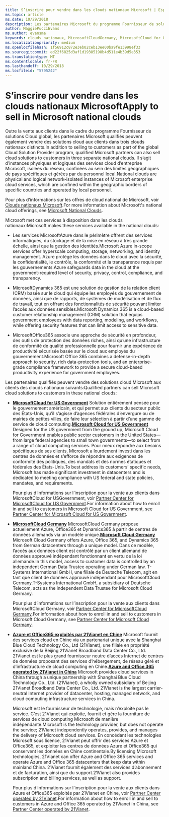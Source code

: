 ```yaml
---
title: S’inscrire pour vendre dans les clouds nationaux Microsoft | Espace partenaires
ms.topic: article
ms.date: 10/29/2018
description: Les partenaires Microsoft du programme Fournisseur de solutions Cloud peuvent vendre des produits aux clients inscrits sur les clouds nationaux pris en charge.
author: MaggiePucciEvans
ms.author: evansma
keywords: clouds nationaux, MicrosoftCloudGermany, MicrosoftCloud for USGovernment, 21Vianet, MicrosoftCloud Chine
ms.localizationpriority: medium
ms.openlocfilehash: 1f56912c872e3eb02ceb13ee00ba9fe13998ef33
ms.sourcegitcommit: ed22f6825d3af1d19385198b4d511e4b39d5e353
ms.translationtype: MT
ms.contentlocale: fr-FR
ms.lasthandoff: 10/29/2018
ms.locfileid: "5795242"
---
```

# <a name="apply-to-sell-in-microsoft-national-clouds"></a><span data-ttu-id="098ff-104">S’inscrire pour vendre dans les clouds nationaux Microsoft</span><span class="sxs-lookup"><span data-stu-id="098ff-104">Apply to sell in Microsoft national clouds</span></span>

<span data-ttu-id="098ff-105">Outre la vente aux clients dans le cadre du programme Fournisseur de solutions Cloud global, les partenaires Microsoft qualifiés peuvent également vendre des solutions cloud aux clients dans trois clouds nationaux distincts.</span><span class="sxs-lookup"><span data-stu-id="098ff-105">In addition to selling to customers as part of the global Cloud Solution Provider program, qualified Microsoft partners can also sell cloud solutions to customers in three separate national clouds.</span></span> <span data-ttu-id="098ff-106">Il s’agit d’instances physiques et logiques des services cloud d’entreprise Microsoft, isolées du réseau, confinées au sein des limites géographiques de pays spécifiques et gérées par du personnel local.</span><span class="sxs-lookup"><span data-stu-id="098ff-106">National clouds are physical and logical network-isolated instances of Microsoft enterprise cloud services, which are confined within the geographic borders of specific countries and operated by local personnel.</span></span> 

<span data-ttu-id="098ff-107">Pour plus d’informations sur les offres de cloud national de Microsoft, voir [Clouds nationaux Microsoft](https://www.microsoft.com/trustcenter/cloudservices/nationalcloud).</span><span class="sxs-lookup"><span data-stu-id="098ff-107">For more information about Microsoft's national cloud offerings, see [Microsoft National Clouds](https://www.microsoft.com/trustcenter/cloudservices/nationalcloud).</span></span>

<span data-ttu-id="098ff-108">Microsoft met ces services à disposition dans les clouds nationaux:</span><span class="sxs-lookup"><span data-stu-id="098ff-108">Microsoft makes these services available in the national clouds:</span></span>

-   <span data-ttu-id="098ff-109">Les services MicrosoftAzure dans le périmètre offrent des services informatiques, du stockage et de la mise en réseau à très grande échelle, ainsi que la gestion des identités.</span><span class="sxs-lookup"><span data-stu-id="098ff-109">Microsoft Azure in-scope services offer hyperscale computing, storage, networking, and identity management.</span></span> <span data-ttu-id="098ff-110">Azure protège les données dans le cloud avec la sécurité, la confidentialité, le contrôle, la conformité et la transparence requis par les gouvernements.</span><span class="sxs-lookup"><span data-stu-id="098ff-110">Azure safeguards data in the cloud at the government-required level of security, privacy, control, compliance, and transparency.</span></span>

-   <span data-ttu-id="098ff-111">MicrosoftDynamics 365 est une solution de gestion de la relation client (CRM) basée sur le cloud qui équipe les employés du gouvernement de données, ainsi que de rapports, de systèmes de modélisation et de flux de travail, tout en offrant des fonctionnalités de sécurité pouvant limiter l’accès aux données sensibles.</span><span class="sxs-lookup"><span data-stu-id="098ff-111">Microsoft Dynamics 365 is a cloud-based customer relationship management (CRM) solution that equips government employees with data reporting, modeling, and workflows, while offering security features that can limit access to sensitive data.</span></span>

-   <span data-ttu-id="098ff-112">MicrosoftOffice365 associe une approche de sécurité en profondeur, des outils de protection des données riches, ainsi qu’une infrastructure de conformité de qualité professionnelle pour fournir une expérience de productivité sécurisée basée sur le cloud aux employés du gouvernement.</span><span class="sxs-lookup"><span data-stu-id="098ff-112">Microsoft Office 365 combines a defense-in-depth approach to security, rich data-protection tools, and an enterprise-grade compliance framework to provide a secure cloud-based productivity experience for government employees.</span></span>

<span data-ttu-id="098ff-113">Les partenaires qualifiés peuvent vendre des solutions cloud Microsoft aux clients des clouds nationaux suivants:</span><span class="sxs-lookup"><span data-stu-id="098ff-113">Qualified partners can sell Microsoft cloud solutions to customers in these national clouds:</span></span>

-   <span data-ttu-id="098ff-114">[**MicrosoftCloud for US Government**](https://www.microsoft.com/trustcenter/cloudservices/nationalcloud#Microsoft_Cloud_for_US) Solution entièrement pensée pour le gouvernement américain, et qui permet aux clients du secteur public des États-Unis, qu’il s’agisse d’agences fédérales d’envergure ou de mairies de petites villes, de faire leur sélection à partir d’une gamme de service de cloud computing.</span><span class="sxs-lookup"><span data-stu-id="098ff-114">[**Microsoft Cloud for US Government**](https://www.microsoft.com/trustcenter/cloudservices/nationalcloud#Microsoft_Cloud_for_US) Designed for the US government from the ground up, Microsoft Cloud for Government enables public sector customers in the United States—from large federal agencies to small town governments—to select from a range of cloud computing services.</span></span> <span data-ttu-id="098ff-115">Pour mieux répondre aux besoins spécifiques de ses clients, Microsoft a lourdement investi dans les centres de données et s’efforce de répondre aux exigences de conformité des politiques, des mandats et des normes étatiques et fédérales des États-Unis.</span><span class="sxs-lookup"><span data-stu-id="098ff-115">To best address its customers’ specific needs, Microsoft has made significant investment in datacenters and is dedicated to meeting compliance with US federal and state policies, mandates, and requirements.</span></span> 

    <span data-ttu-id="098ff-116">Pour plus d’informations sur l’inscription pour la vente aux clients dans MicrosoftCloud for USGovernment, voir [Partner Center for MicrosoftCloud for US Government](partner-center-for-microsoft-us-govt-cloud.md).</span><span class="sxs-lookup"><span data-stu-id="098ff-116">For information about how to enroll in and sell to customers in Microsoft Cloud for US Government, see [Partner Center for Microsoft Cloud for US Government](partner-center-for-microsoft-us-govt-cloud.md).</span></span>

-   <span data-ttu-id="098ff-117">[**MicrosoftCloud Germany**](https://www.microsoft.com/trustcenter/cloudservices/nationalcloud#Microsoft_Cloud_Germany) MicrosoftCloud Germany propose actuellement Azure, Office365 et Dynamics365 à partir de centres de données allemands via un modèle unique.</span><span class="sxs-lookup"><span data-stu-id="098ff-117">[**Microsoft Cloud Germany**](https://www.microsoft.com/trustcenter/cloudservices/nationalcloud#Microsoft_Cloud_Germany) Microsoft Cloud Germany offers Azure, Office 365, and Dynamics 365 from German datacenters through a unique model.</span></span> <span data-ttu-id="098ff-118">Dans ce modèle, l’accès aux données client est contrôlé par un client allemand de données approuvé indépendant fonctionnant en vertu de la loi allemande.</span><span class="sxs-lookup"><span data-stu-id="098ff-118">In this model, access to customer data is controlled by an independent German Data Trustee operating under German law.</span></span> <span data-ttu-id="098ff-119">T-Systems International GmbH, une filiale de Deutsche Telecom, agit en tant que client de données approuvé indépendant pour MicrosoftCloud Germany.</span><span class="sxs-lookup"><span data-stu-id="098ff-119">T-Systems International GmbH, a subsidiary of Deutsche Telecom, acts as the independent Data Trustee for Microsoft Cloud Germany.</span></span> 

    <span data-ttu-id="098ff-120">Pour plus d’informations sur l’inscription pour la vente aux clients dans MicrosoftCloud Germany, voir [Partner Center for MicrosoftCloud Germany](partner-center-for-microsoft-cloud-germany.md).</span><span class="sxs-lookup"><span data-stu-id="098ff-120">For information about how to enroll in and sell to customers in Microsoft Cloud Germany, see [Partner Center for Microsoft Cloud Germany](partner-center-for-microsoft-cloud-germany.md).</span></span> 
    
-   <span data-ttu-id="098ff-121">[**Azure et Office365 exploités par 21Vianet en Chine**](https://www.microsoft.com/trustcenter/cloudservices/nationalcloud#Microsoft_Cloud_for_China) Microsoft fournit des services cloud en Chine via un partenariat unique avec la Shanghai Blue Cloud Technology Co., Ltd (21Vianet), une filiale en propriété exclusive de la Beijing 21Vianet Broadband Data Center Co., Ltd. 21Vianet est le plus grand fournisseur neutre d’accès Internet de centres de données proposant des services d’hébergement, de réseau géré et d’infrastructure de cloud computing en Chine.</span><span class="sxs-lookup"><span data-stu-id="098ff-121">[**Azure and Office 365 operated by 21Vianet in China**](https://www.microsoft.com/trustcenter/cloudservices/nationalcloud#Microsoft_Cloud_for_China) Microsoft provides cloud services in China through a unique partnership with Shanghai Blue Cloud Technology Co., Ltd. (21Vianet), a wholly owned subsidiary of Beijing 21Vianet Broadband Data Center Co., Ltd. 21Vianet is the largest carrier-neutral Internet provider of datacenter, hosting, managed network, and cloud computing infrastructure services in China.</span></span> 

    <span data-ttu-id="098ff-122">Microsoft est le fournisseur de technologie, mais n’exploite pas le service. C’est 21Vianet qui exploite, fournit et gère la fourniture de services de cloud computing Microsoft de manière indépendante.</span><span class="sxs-lookup"><span data-stu-id="098ff-122">Microsoft is the technology provider, but does not operate the service; 21Vianet independently operates, provides, and manages the delivery of Microsoft cloud services.</span></span> <span data-ttu-id="098ff-123">En concédant les technologies Microsoft sous licence, 21Vianet peut offrir des services Azure et Office365, et exploiter les centres de données Azure et Office365 qui conservent les données en Chine continentale.</span><span class="sxs-lookup"><span data-stu-id="098ff-123">By licensing Microsoft technologies, 21Vianet can offer Azure and Office 365 services and operate Azure and Office 365 datacenters that keep data within mainland China.</span></span> <span data-ttu-id="098ff-124">21Vianet fournit également des services d’abonnement et de facturation, ainsi que du support.</span><span class="sxs-lookup"><span data-stu-id="098ff-124">21Vianet also provides subscription and billing services, as well as support.</span></span>

    <span data-ttu-id="098ff-125">Pour plus d’informations sur l’inscription pour la vente aux clients dans Azure et Office365 exploités par 21Vianet en Chine, voir [Partner Center operated by 21Vianet](https://msdn.microsoft.com/partner-china/index).</span><span class="sxs-lookup"><span data-stu-id="098ff-125">For information about how to enroll in and sell to customers in Azure and Office 365 operated by 21Vianet in China, see [Partner Center operated by 21Vianet](https://msdn.microsoft.com/partner-china/index).</span></span> 